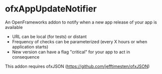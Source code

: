 ofxAppUpdateNotifier
====================

An OpenFrameworks addon to notify when a new app release of your app is available

* URL can be local (for tests) or distant
* Frequency of checks can be parameterized (every X hours or when application starts)
* New version can have a flag "critical" for your app to act in consequence

This addon requires ofxJSON (https://github.com/jefftimesten/ofxJSON)
